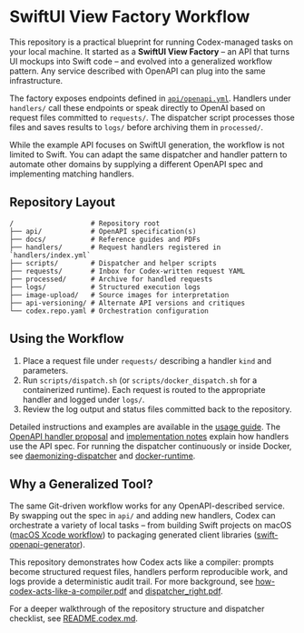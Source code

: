 # SwiftUI View Factory Workflow

This repository is a practical blueprint for running Codex-managed tasks on your local machine. It started as a **SwiftUI View Factory** – an API that turns UI mockups into Swift code – and evolved into a generalized workflow pattern. Any service described with OpenAPI can plug into the same infrastructure.

The factory exposes endpoints defined in [`api/openapi.yml`](api/openapi.yml). Handlers under `handlers/` call these endpoints or speak directly to OpenAI based on request files committed to `requests/`. The dispatcher script processes those files and saves results to `logs/` before archiving them in `processed/`.

While the example API focuses on SwiftUI generation, the workflow is not limited to Swift. You can adapt the same dispatcher and handler pattern to automate other domains by supplying a different OpenAPI spec and implementing matching handlers.

## Repository Layout

```text
/                   # Repository root
├── api/            # OpenAPI specification(s)
├── docs/           # Reference guides and PDFs
├── handlers/       # Request handlers registered in `handlers/index.yml`
├── scripts/        # Dispatcher and helper scripts
├── requests/       # Inbox for Codex-written request YAML
├── processed/      # Archive for handled requests
├── logs/           # Structured execution logs
├── image-upload/   # Source images for interpretation
├── api-versioning/ # Alternate API versions and critiques
└── codex.repo.yaml # Orchestration configuration
```

## Using the Workflow

1. Place a request file under `requests/` describing a handler `kind` and parameters.
2. Run `scripts/dispatch.sh` (or `scripts/docker_dispatch.sh` for a containerized runtime). Each request is routed to the appropriate handler and logged under `logs/`.
3. Review the log output and status files committed back to the repository.

Detailed instructions and examples are available in the [usage guide](docs/USAGE.md). The [OpenAPI handler proposal](docs/openapi-handler-proposal.md) and [implementation notes](docs/openapi-handler-implementation.md) explain how handlers use the API spec. For running the dispatcher continuously or inside Docker, see [daemonizing-dispatcher](docs/daemonizing-dispatcher.md) and [docker-runtime](docs/docker-runtime.md).

## Why a Generalized Tool?

The same Git-driven workflow works for any OpenAPI-described service. By swapping out the spec in `api/` and adding new handlers, Codex can orchestrate a variety of local tasks – from building Swift projects on macOS ([macOS Xcode workflow](docs/macos-xcode-workflow.md)) to packaging generated client libraries ([swift-openapi-generator](docs/swift-openapi-generator.md)).

This repository demonstrates how Codex acts like a compiler: prompts become structured request files, handlers perform reproducible work, and logs provide a deterministic audit trail. For more background, see [how-codex-acts-like-a-compiler.pdf](docs/how-codex-acts-like-a-compiler.pdf) and [dispatcher_right.pdf](docs/dispatcher_right.pdf).

For a deeper walkthrough of the repository structure and dispatcher checklist, see [README.codex.md](README.codex.md).
